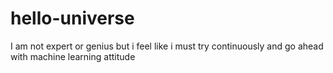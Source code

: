 # hello-universe
I am not expert or genius but i feel like i must try continuously and go ahead with machine learning attitude 
